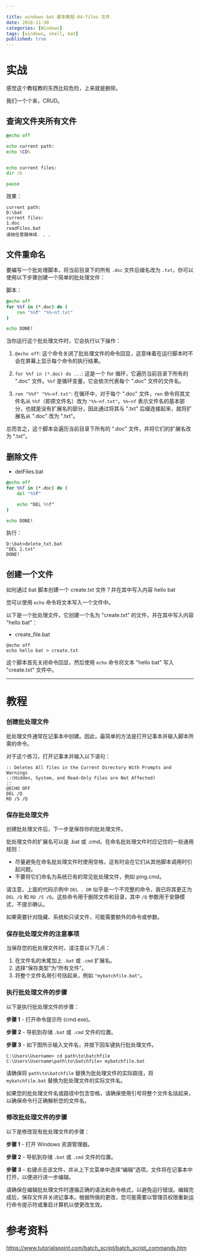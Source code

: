 ```yaml
---

title: windows bat 脚本教程-04-files 文件
date: 2016-11-30
categories: [Windows]
tags: [windows, shell, bat]
published: true
---
```


# 实战


感觉这个教程教的东西比较危险，上来就是删除。

我们一个个来，CRUD。

## 查询文件夹所有文件

```bat
@echo off

echo current path:
echo %CD%


echo current files:
dir /b

pause
```

效果：

```
current path:
D:\bat
current files:
1.doc
readFiles.bat
请按任意键继续. . .
```

## 文件重命名

要编写一个批处理脚本，将当前目录下的所有 `.doc` 文件后缀名改为 `.txt`，你可以使用以下步骤创建一个简单的批处理文件：

脚本：

```bat
@echo off
for %%f in (*.doc) do (
    ren "%%f" "%%~nf.txt"
)

echo DONE!
```

当你运行这个批处理文件时，它会执行以下操作：

1. `@echo off`: 这个命令关闭了批处理文件的命令回显，这意味着在运行脚本时不会在屏幕上显示每个命令的执行结果。

2. `for %%f in (*.doc) do ...`: 这是一个 for 循环，它遍历当前目录下所有的 ".doc" 文件。`%%f` 是循环变量，它会依次代表每个 ".doc" 文件的文件名。

3. `ren "%%f" "%%~nf.txt"`: 在循环中，对于每个 ".doc" 文件，`ren` 命令将其文件名从 `%%f`（即原文件名）改为 `"%%~nf.txt"`。`%%~nf` 表示文件名的基本部分，也就是没有扩展名的部分，因此通过将其与 ".txt" 后缀连接起来，就将扩展名从 ".doc" 改为 ".txt"。

总而言之，这个脚本会遍历当前目录下所有的 ".doc" 文件，并将它们的扩展名改为 ".txt"。

## 删除文件

- delFiles.bat

```bat
@echo off
for %%f in (*.doc) do (
    del "%%f" 

    echo "DEL %%f"
)

echo DONE!
```

执行：

```
D:\bat>delete_txt.bat
"DEL 1.txt"
DONE!
```

## 创建一个文件

如何通过 bat 脚本创建一个 create.txt 文件？并在其中写入内容 hello bat

您可以使用 `echo` 命令将文本写入一个文件中。

以下是一个批处理文件，它创建一个名为 "create.txt" 的文件，并在其中写入内容 "hello bat"：

- create_file.bat

```batch
@echo off
echo hello bat > create.txt
```

这个脚本首先关闭命令回显，然后使用 `echo` 命令将文本 "hello bat" 写入 "create.txt" 文件中。


---------------------------------------------------------------------------


# 教程

### 创建批处理文件

批处理文件通常在记事本中创建。因此，最简单的方法是打开记事本并输入脚本所需的命令。

对于这个练习，打开记事本并输入以下语句：

```plaintext
:: Deletes All files in the Current Directory With Prompts and Warnings 
::(Hidden, System, and Read-Only Files are Not Affected) 
::
@ECHO OFF 
DEL /Q 
RD /S /Q
```

### 保存批处理文件

创建批处理文件后，下一步是保存你的批处理文件。

批处理文件的扩展名可以是 .bat 或 .cmd。在命名批处理文件时应记住的一些通用规则：

- 尽量避免在命名批处理文件时使用空格，这有时会在它们从其他脚本调用时引起问题。
- 不要将它们命名为系统已有的常见批处理文件，例如 ping.cmd。

请注意，上面的代码示例中 `DEL . DR` 似乎是一个不完整的命令，我已将其更正为 `DEL /Q` 和 `RD /S /Q`，这些命令用于删除文件和目录，其中 `/Q` 参数用于安静模式，不提示确认。

如果需要针对隐藏、系统和只读文件，可能需要额外的命令或参数。

### 保存批处理文件的注意事项

当保存您的批处理文件时，请注意以下几点：

1. 在文件名的末尾加上 `.bat` 或 `.cmd` 扩展名。
2. 选择“保存类型”为“所有文件”。
3. 将整个文件名用引号括起来，例如 `"mybatchfile.bat"`。

### 执行批处理文件的步骤

以下是执行批处理文件的步骤：

**步骤 1** - 打开命令提示符 (cmd.exe)。

**步骤 2** - 导航到存储 `.bat` 或 `.cmd` 文件的位置。

**步骤 3** - 如下图所示输入文件名，并按下回车键执行批处理文件。

```plaintext
C:\Users\Username> cd path\to\batchfile
C:\Users\Username\path\to\batchfile> mybatchfile.bat
```

请确保将 `path\to\batchfile` 替换为批处理文件的实际路径，将 `mybatchfile.bat` 替换为批处理文件的实际文件名。

如果您的批处理文件名或路径中包含空格，请确保使用引号将整个文件名括起来，以确保命令行正确解析您的文件名。

### 修改批处理文件的步骤

以下是修改现有批处理文件的步骤：

**步骤 1** - 打开 Windows 资源管理器。

**步骤 2** - 导航到存储 `.bat` 或 `.cmd` 文件的位置。

**步骤 3** - 右键点击该文件，并从上下文菜单中选择“编辑”选项。文件将在记事本中打开，以便进行进一步编辑。

请确保在编辑批处理文件时遵循正确的语法和命令格式，以避免运行错误。编辑完成后，保存文件并关闭记事本。根据所做的更改，您可能需要以管理员权限重新运行命令提示符或重启计算机以使更改生效。




# 参考资料

https://www.tutorialspoint.com/batch_script/batch_script_commands.htm

